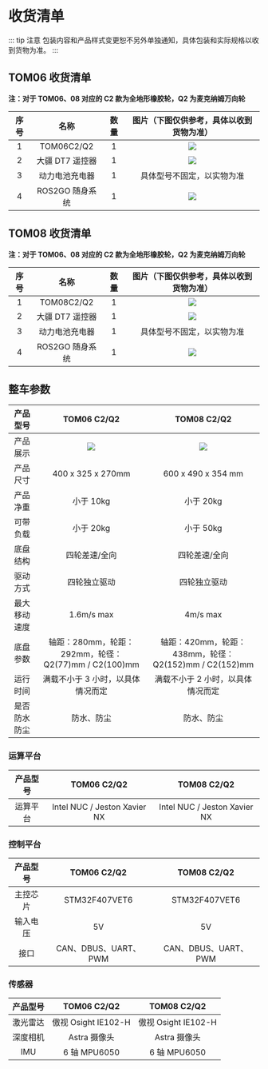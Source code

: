 # 收货清单

::: tip 注意
包装内容和产品样式变更恕不另外单独通知，具体包装和实际规格以收到货物为准。
:::

## TOM06 收货清单

**注：对于 TOM06、08 对应的 C2 款为全地形橡胶轮，Q2 为麦克纳姆万向轮**

|序号 | 名称 | 数量 | 图片（下图仅供参考，具体以收到货物为准）|
|:--:|:--:|:--:|:--:|
|1| TOM06C2/Q2 | 1 | ![](https://gd1.alicdn.com/imgextra/i1/3428759044/O1CN01V8HWhZ2GgCjzuJ4so_!!3428759044.jpg) | 
|2| 大疆 DT7 遥控器 | 1 | ![](https://asset1.djicdn.com/uploads/product_photo/image/952/7.jpg) |     
|3| 动力电池充电器 | 1 | 具体型号不固定，以实物为准 |
|4| ROS2GO 随身系统 | 1 | ![](https://static.tianbot.com/product/20221215/895f7d17552d3f037af36e155ee80aeb.png) |     

## TOM08 收货清单

**注：对于 TOM06、08 对应的 C2 款为全地形橡胶轮，Q2 为麦克纳姆万向轮**

|序号 | 名称 | 数量 | 图片（下图仅供参考，具体以收到货物为准）|
|:--:|:--:|:--:|:--:|
|1| TOM08C2/Q2 | 1 | ![](https://static.tianbot.com/product/20220225/893cc85a16f8b75cbe755f3b13f54d68.png)| 
|2| 大疆 DT7 遥控器 | 1 | ![](https://asset1.djicdn.com/uploads/product_photo/image/952/7.jpg) |     
|3| 动力电池充电器 | 1 | 具体型号不固定，以实物为准 |
|4| ROS2GO 随身系统 | 1 | ![](https://static.tianbot.com/product/20221215/895f7d17552d3f037af36e155ee80aeb.png) |  

## 整车参数

|产品型号|TOM06 C2/Q2|TOM08 C2/Q2|
|:--:|:--:|:--:|
|产品展示|![](https://gd1.alicdn.com/imgextra/i1/3428759044/O1CN01V8HWhZ2GgCjzuJ4so_!!3428759044.jpg)|![](https://gd2.alicdn.com/imgextra/i2/3428759044/O1CN013bA3By2GgCjw9yRZw_!!3428759044.jpg) |
|产品尺寸 | 400 x 325 x 270mm |600 x 490 x 354 mm|
|产品净重 | 小于 10kg |小于 20kg|
|可带负载 | 小于 20kg | 小于 50kg |
|底盘结构 | 四轮差速/全向 |四轮差速/全向|
|驱动方式 | 四轮独立驱动 |四轮独立驱动|
|最大移动速度 |  1.6m/s max | 4m/s max |
|底盘参数 |  轴距：280mm，轮距：292mm，轮径：Q2(77)mm / C2(100)mm | 轴距：420mm，轮距：438mm，轮径：Q2(152)mm / C2(152)mm |
|运行时间 |  满载不小于 3 小时，以具体情况而定 |满载不小于 2 小时，以具体情况而定 |
|是否防水防尘 |  防水、防尘 | 防水、防尘 | 

### 运算平台
|产品型号|TOM06 C2/Q2|TOM08 C2/Q2|
|:--:|:--:|:--:|
|运算平台 |  Intel NUC / Jeston Xavier NX | Intel NUC / Jeston Xavier NX |

### 控制平台
|产品型号|TOM06 C2/Q2|TOM08 C2/Q2|
|:--:|:--:|:--:|
|主控芯片 |  STM32F407VET6 |STM32F407VET6|
|输入电压 |  5V |5V |
|接口 |  CAN、DBUS、UART、PWM | CAN、DBUS、UART、PWM|

### 传感器
|产品型号|TOM06 C2/Q2|TOM08 C2/Q2|
|:--:|:--:|:--:|
|激光雷达 |  傲视 Osight IE102-H | 傲视 Osight IE102-H |
|深度相机 |  Astra 摄像头 | Astra 摄像头 |
|IMU|  6 轴 MPU6050 | 6 轴 MPU6050 | 